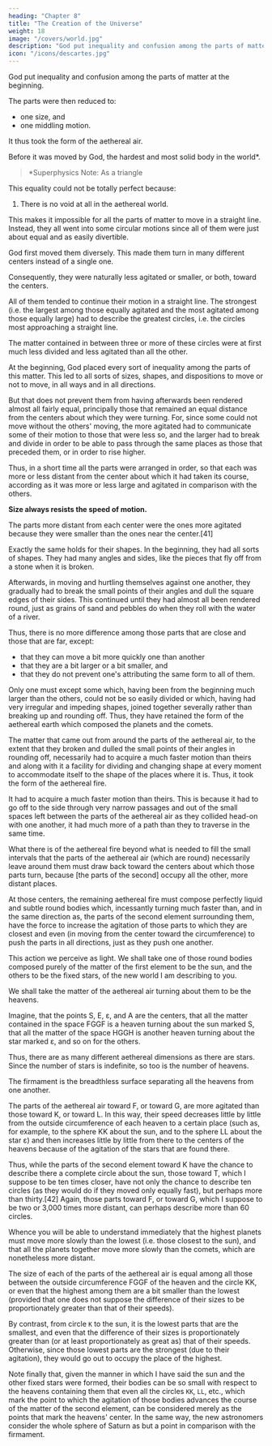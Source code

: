 ```yaml
---
heading: "Chapter 8"
title: "The Creation of the Universe"
weight: 18
image: "/covers/world.jpg"
description: "God put inequality and confusion among the parts of matter at the beginning"
icon: "/icons/descartes.jpg"
---
```



<!-- # title= "The Formation of the Sun and the Stars of the New World" -->


God put inequality and confusion among the parts of matter at the beginning. 

The parts were then <!-- must, according to the laws He imposed on nature, thereafter almost all have been --> reduced to:
- one size, and
- one middling motion. 

It thus took the form of the aethereal air. 

Before it was moved by God, the hardest and most solid body in the world*. 
<!-- For to consider this matter in the state in which it could have been before God began to move it, one should imagine it as -->  

> *Superphysics Note: As a triangle 


<!-- And, since one could not push any part of such a body without pushing or pulling all the other parts by the same means, so one must imagine that the action or the force of moving or dividing, which had first been placed in some of the parts of matter, spread out and distributed itself in all the others in the same instant, as equally as it could. -->

This equality could not be totally perfect because:

1. There is no void at all in the aethereal world. 

This makes it impossible for all the parts of matter to move in a straight line. Instead, they all went into some circular motions since all of them were just about equal and as easily divertible. 

God first moved them diversely. This made them turn in many different centers instead of a single one. 

<!-- , we should not imagine that they all came together to turn about a single center, but about many different ones, which we may imagine to be diversely situated with respect to one another. -->

Consequently, they were naturally less agitated or smaller, or both, toward the centers<!--  than toward those farthest away -->. 

All of them tended to continue their motion in a straight line. The strongest (i.e. the largest among those equally agitated and the most agitated among those equally large) had to describe the greatest circles, i.e. the circles most approaching a straight line. 

The matter contained in between three or more of these circles were at first much less divided and less agitated than all the other. 

At the beginning, God placed every sort of inequality among the parts of this matter. This led to all sorts of sizes, shapes, and dispositions to move or not to move, in all ways and in all directions.

But that does not prevent them from having afterwards been rendered almost all fairly equal, principally those that remained an equal distance from the centers about which they were turning. For, since some could not move without the others' moving, the more agitated had to communicate some of their motion to those that were less so, and the larger had to break and divide in order to be able to pass through the same places as those that preceded them, or in order to rise higher. 

Thus, in a short time all the parts were arranged in order, so that each was more or less distant from the center about which it had taken its course, according as it was more or less large and agitated in comparison with the others. 

**Size always resists the speed of motion.** 

The parts more distant from each center were the ones more agitated because they were smaller than the ones near the center.[41] 

Exactly the same holds for their shapes. In the beginning, they had all sorts of shapes. They had many angles and sides, like the pieces that fly off from a stone when it is broken. 

Afterwards, in moving and hurtling themselves against one another, they gradually had to break the small points of their angles and dull the square edges of their sides. This continued  until they had almost all been rendered round, just as grains of sand and pebbles do when they roll with the water of a river. 

Thus, there is no more difference among those parts that are close and those that are far, except:
- that they can move a bit more quickly one than another 
- that they are a bit larger or a bit smaller, and
- that they do not prevent one's attributing the same form to all of them.

Only one must except some which, having been from the beginning much larger than the others, could not be so easily divided or which, having had very irregular and impeding shapes, joined together severally rather than breaking up and rounding off. Thus, they have retained the form of the aethereal earth which composed the planets and the comets.

The matter that came out from around the parts of the aethereal air, to the extent that they broken and dulled the small points of their angles in rounding off, necessarily had to acquire a much faster motion than theirs and along with it a facility for dividing and changing shape at every moment to accommodate itself to the shape of the places where it is. Thus, it took the form of the aethereal fire.

It had to acquire a much faster motion than theirs. This is because it had to go off to the side through very narrow passages and out of the small spaces left between the parts of the aethereal air as they collided head-on with one another, it had much more of a path than they to traverse in the same time.

What there is of the aethereal fire beyond what is needed to fill the small intervals that the parts of the aethereal air (which are round) necessarily leave around them must draw back toward the centers about which those parts turn, because [the parts of the second] occupy all the other, more distant places. 

At those centers, the remaining <!-- first element --> aethereal fire must compose perfectly liquid and subtle round bodies which, incessantly turning much faster than, and in the same direction as, the parts of the second element surrounding them, have the force to increase the agitation of those parts to which they are closest and even (in moving from the center toward the circumference) to push the parts in all directions, just as they push one another.

This action we perceive as light. We shall take one of those round bodies composed purely of the matter of the first element to be the sun, and the others to be the fixed stars, of the new world I am describing to you. 

We shall take the matter of the <!-- second element --> aethereal air turning about them to be the heavens.

Imagine, that the points S, E, ε, and A are the centers, that all the matter contained in the space FGGF is a heaven turning about the sun marked S, that all the matter of the space HGGH is another heaven turning about the star marked ε, and so on for the others. 

Thus, there are as many different aethereal dimensions <!-- heavens --> as there are stars. Since the number of stars is indefinite, so too is the number of heavens. 

The firmament is the breadthless surface separating all the heavens from one another.

The parts of the aethereal air toward F, or toward G, are more agitated than those toward K, or toward L. In this way, their speed decreases little by little from the outside circumference of each heaven to a certain place (such as, for example, to the sphere KK about the sun, and to the sphere LL about the star ε) and then increases little by little from there to the centers of the heavens because of the agitation of the stars that are found there. 

Thus, while the parts of the second element toward K have the chance to describe there a complete circle about the sun, those toward T, which I suppose to be ten times closer, have not only the chance to describe ten circles (as they would do if they moved only equally fast), but perhaps more than thirty.[42] Again, those parts toward F, or toward G, which I suppose to be two or 3,000 times more distant, can perhaps describe more than 60 circles. 

Whence you will be able to understand immediately that the highest planets must move more slowly than the lowest (i.e. those closest to the sun), and that all the planets together move more slowly than the comets, which are nonetheless more distant.

The size of each of the parts of the aethereal air is equal among all those between the outside circumference FGGF of the heaven and the circle KK, or even that the highest among them are a bit smaller than the lowest (provided that one does not suppose the difference of their sizes to be proportionately greater than that of their speeds). 

By contrast, from circle `K` to the sun, it is the lowest parts that are the smallest, and even that the difference of their sizes is proportionately greater than (or at least proportionately as great as) that of their speeds. Otherwise, since those lowest parts are the strongest (due to their agitation), they would go out to occupy the place of the highest.

Note finally that, given the manner in which I have said the sun and the other fixed stars were formed, their bodies can be so small with respect to the heavens containing them that even all the circles `KK`, `LL`, etc., which mark the point to which the agitation of those bodies advances the course of the matter of the second element, can be considered merely as the points that mark the heavens' center. In the same way, the new astronomers consider the whole sphere of Saturn as but a point in comparison with the firmament.
